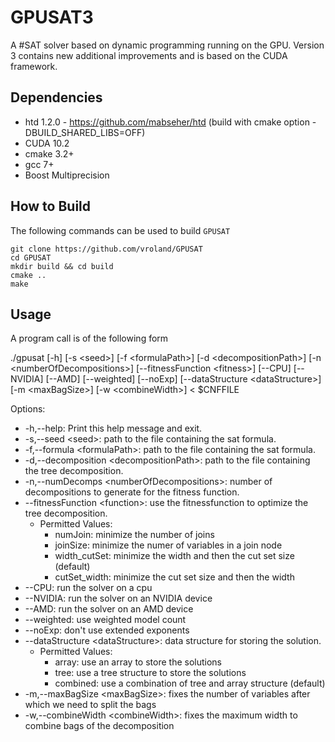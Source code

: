 # GPUSAT3

A #SAT solver based on dynamic programming running on the GPU.
Version 3 contains new additional improvements and is based on the CUDA framework.

## Dependencies

* htd 1.2.0 - https://github.com/mabseher/htd (build with cmake option -DBUILD_SHARED_LIBS=OFF)
* CUDA 10.2
* cmake 3.2+
* gcc 7+
* Boost Multiprecision

## How to Build

The following commands can be used to build `GPUSAT`
```
git clone https://github.com/vroland/GPUSAT
cd GPUSAT
mkdir build && cd build
cmake ..
make
```

## Usage

A program call is of the following form

./gpusat [-h] [-s \<seed\>] [-f \<formulaPath\>] [-d \<decompositionPath\>] [-n \<numberOfDecompositions\>] [--fitnessFunction \<fitness\>] [--CPU] [--NVIDIA] [--AMD] [--weighted] [--noExp] [--dataStructure \<dataStructure\>] [-m \<maxBagSize\>] [-w \<combineWidth\>] < $CNFFILE


Options:
*  -h,--help: Print this help message and exit.
*  -s,--seed \<seed\>: path to the file containing the sat formula.
*  -f,--formula \<formulaPath\>: path to the file containing the sat formula.
*  -d,--decomposition \<decompositionPath\>: path to the file containing the tree decomposition.
*  -n,--numDecomps \<numberOfDecompositions\>: number of decompositions to generate for the fitness function.
*  --fitnessFunction \<function\>: use the fitnessfunction to optimize the tree decomposition.
    * Permitted Values:
        * numJoin: minimize the number of joins
        * joinSize: minimize the numer of variables in a join node
        * width_cutSet: minimize the width and then the cut set size (default)
        * cutSet_width: minimize the cut set size and then the width
*  --CPU: run the solver on a cpu
*  --NVIDIA: run the solver on an NVIDIA device
*  --AMD: run the solver on an AMD device
*  --weighted: use weighted model count
*  --noExp: don't use extended exponents
*  --dataStructure \<dataStructure\>: data structure for storing the solution.
    * Permitted Values:
        * array: use an array to store the solutions
        * tree: use a tree structure to store the solutions
        * combined: use a combination of tree and array structure (default)
*  -m,--maxBagSize \<maxBagSize\>: fixes the number of variables after which we need to split the bags
*  -w,--combineWidth \<combineWidth\>: fixes the maximum width to combine bags of the decomposition
